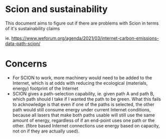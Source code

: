# Scion and sustainability

This document aims to figure out if there are problems with Scion in terms of it's sustainability claims

ie. https://www.weforum.org/agenda/2021/03/internet-carbon-emissions-data-path-scion/

# Concerns

   * For SCION to work, more machinery would need to be added to the Internet, which is at odds with reducing the ecological (materials, energy) footprint of the Internet
   * SCION gives a path-selection capability, ie. given path A and path B, which path should I take if I wanted the path to be green. What this fails to acknowledge is that even if one of the paths is selected, the other path would still consume energy under current Internet conditions, because all lasers that make both paths usable will still use the same amount of energy, regardless of if an end-point uses one path or the other. (fibre based Internet connections use energy based on capacity, not on if they are actually used).
